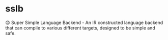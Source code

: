 # sslb
😊 Super Simple Language Backend - An IR constructed language backend that can compile to various different targets, designed to be simple and safe.
